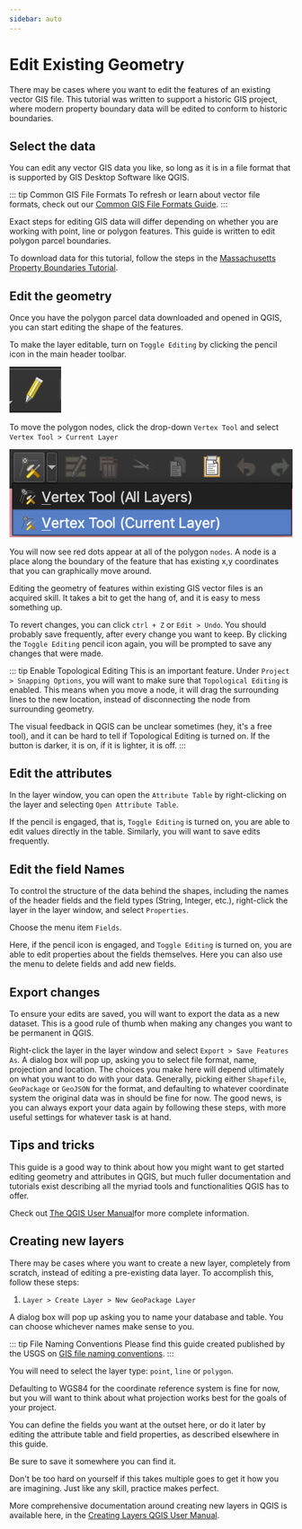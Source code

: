 ```yaml
---
sidebar: auto
---
```


# Edit Existing Geometry

There may be cases where you want to edit the features of an existing vector GIS file. This tutorial was written to support a historic GIS project, where modern property boundary data will be edited to conform to historic boundaries. 

## Select the data

You can edit any vector GIS data you like, so long as it is in a file format that is supported by GIS Desktop Software like QGIS. 

::: tip Common GIS File Formats
To refresh or learn about vector file formats, check out our <a target = "_blank" href ='https://geoservices.leventhalmap.org/cartinal/resources/guides/file-formats.html'>Common GIS File Formats Guide</a>.
:::

Exact steps for editing GIS data will differ depending on whether you are working with point, line or polygon features. This guide is written to edit polygon parcel boundaries. 

To download data for this tutorial, follow the steps in the <a target = "_blank" href ='https://geoservices.leventhalmap.org/cartinal/resources/tutorials/mass-parcels.html'>Massachusetts Property Boundaries Tutorial</a>.


## Edit the geometry

Once you have the polygon parcel data downloaded and opened in QGIS, you can start editing the shape of the features. 

To make the layer editable, turn on `Toggle Editing` by clicking the pencil icon in the main header toolbar.

![Pencil icon](./media/pencil-icon.png)

To move the polygon nodes, click the drop-down `Vertex Tool` and select `Vertex Tool > Current Layer`

![Vertex tool](./media/vertex-tool.png)

You will now see red dots appear at all of the polygon `nodes`. A node is a place along the boundary of the feature that has existing x,y coordinates that you can graphically move around.

Editing the geometry of features within existing GIS vector files is an acquired skill. It takes a bit to get the hang of, and it is easy to mess something up. 

To revert changes, you can click `ctrl + Z` or `Edit > Undo`. You should probably save frequently, after every change you want to keep. By clicking the `Toggle Editing` pencil icon again, you will be prompted to save any changes that were made. 

::: tip Enable Topological Editing
This is an important feature. Under `Project > Snapping Options`, you will want to make sure that `Topological Editing` is enabled. This means when you move a node, it will drag the surrounding lines to the new location, instead of disconnecting the node from surrounding geometry.

The visual feedback in QGIS can be unclear sometimes (hey, it's a free tool), and it can be hard to tell if Topological Editing is turned on. If the button is darker, it is on, if it is lighter, it is off.
:::

## Edit the attributes

In the layer window, you can open the `Attribute Table` by right-clicking on the layer and selecting `Open Attribute Table`.

If the pencil is engaged, that is, `Toggle Editing` is turned on, you are able to edit values directly in the table. Similarly, you will want to save edits frequently. 



## Edit the field Names

To control the structure of the data behind the shapes, including the names of the header fields and the field types (String, Integer, etc.), right-click the layer in the layer window, and select `Properties`.

Choose the menu item `Fields`.

Here, if the pencil icon is engaged, and `Toggle Editing` is turned on, you are able to edit properties about the fields themselves. Here you can also use the menu to delete fields and add new fields. 


## Export changes

To ensure your edits are saved, you will want to export the data as a new dataset. This is a good rule of thumb when making any changes you want to be permanent in QGIS. 

Right-click the layer in the layer window and select `Export > Save Features As`. A dialog box will pop up, asking you to select file format, name, projection and location. The choices you make here will depend ultimately on what you want to do with your data. Generally, picking either `Shapefile`, `GeoPackage` or `GeoJSON` for the format, and defaulting to whatever coordinate system the original data was in should be fine for now. The good news, is you can always export your data again by following these steps, with more useful settings for whatever task is at hand.

## Tips and tricks

This guide is a good way to think about how you might want to get started editing geometry and attributes in QGIS, but much fuller documentation and tutorials exist describing all the myriad tools and functionalities QGIS has to offer. 

Check out <a target = "_blank" href ='https://docs.qgis.org/2.8/en/docs/user_manual/working_with_vector/editing_geometry_attributes.html'>The QGIS User Manual</a>for more complete information.

## Creating new layers

There may be cases where you want to create a new layer, completely from scratch, instead of editing a pre-existing data layer. To accomplish this, follow these steps:

1. `Layer > Create Layer > New GeoPackage Layer`

A dialog box will pop up asking you to name your database and table. You can choose whichever names make sense to you. 

::: tip File Naming Conventions
Please find this guide created published by the USGS on 
<a target = "_blank" href ='https://my.usgs.gov/confluence/display/EGIS/Naming+Stuff+In+ArcGIS'>GIS file naming conventions</a>.
:::

You will need to select the layer type: `point`, `line` or `polygon`.

Defaulting to WGS84 for the coordinate reference system is fine for now, but you will want to think about what projection works best for the goals of your project.

You can define the fields you want at the outset here, or do it later by editing the attribute table and field properties, as described elsewhere in this guide.

Be sure to save it somewhere you can find it.

Don't be too hard on yourself if this takes multiple goes to get it how you are imagining. Just like any skill, practice makes perfect.

More comprehensive documentation around creating new layers in QGIS is available here, in the <a target = "_blank" href ='https://docs.qgis.org/2.18/en/docs/user_manual/managing_data_source/create_layers.html'>Creating Layers QGIS User Manual</a>.






